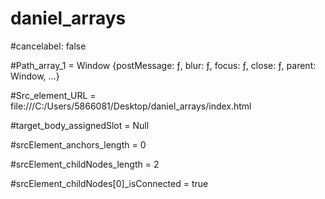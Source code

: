 # daniel_arrays


#cancelabel: false

#Path_array_1 = Window {postMessage: ƒ, blur: ƒ, focus: ƒ, close: ƒ, parent: Window, …}

#Src_element_URL = file:///C:/Users/5866081/Desktop/daniel_arrays/index.html

#target_body_assignedSlot = Null

#srcElement_anchors_length = 0

#srcElement_childNodes_length = 2

#srcElement_childNodes[0]_isConnected = true